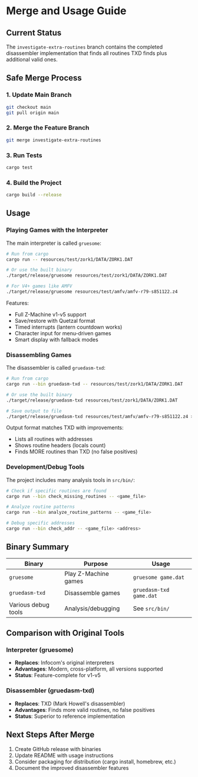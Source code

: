 # Merge and Usage Guide

## Current Status
The `investigate-extra-routines` branch contains the completed disassembler implementation that finds all routines TXD finds plus additional valid ones.

## Safe Merge Process

### 1. Update Main Branch
```bash
git checkout main
git pull origin main
```

### 2. Merge the Feature Branch
```bash
git merge investigate-extra-routines
```

### 3. Run Tests
```bash
cargo test
```

### 4. Build the Project
```bash
cargo build --release
```

## Usage

### Playing Games with the Interpreter

The main interpreter is called `gruesome`:

```bash
# Run from cargo
cargo run -- resources/test/zork1/DATA/ZORK1.DAT

# Or use the built binary
./target/release/gruesome resources/test/zork1/DATA/ZORK1.DAT

# For V4+ games like AMFV
./target/release/gruesome resources/test/amfv/amfv-r79-s851122.z4
```

Features:
- Full Z-Machine v1-v5 support
- Save/restore with Quetzal format
- Timed interrupts (lantern countdown works)
- Character input for menu-driven games
- Smart display with fallback modes

### Disassembling Games

The disassembler is called `gruedasm-txd`:

```bash
# Run from cargo
cargo run --bin gruedasm-txd -- resources/test/zork1/DATA/ZORK1.DAT

# Or use the built binary
./target/release/gruedasm-txd resources/test/zork1/DATA/ZORK1.DAT

# Save output to file
./target/release/gruedasm-txd resources/test/amfv/amfv-r79-s851122.z4 > amfv.disasm
```

Output format matches TXD with improvements:
- Lists all routines with addresses
- Shows routine headers (locals count)
- Finds MORE routines than TXD (no false positives)

### Development/Debug Tools

The project includes many analysis tools in `src/bin/`:

```bash
# Check if specific routines are found
cargo run --bin check_missing_routines -- <game_file>

# Analyze routine patterns
cargo run --bin analyze_routine_patterns -- <game_file>

# Debug specific addresses
cargo run --bin check_addr -- <game_file> <address>
```

## Binary Summary

| Binary | Purpose | Usage |
|--------|---------|-------|
| `gruesome` | Play Z-Machine games | `gruesome game.dat` |
| `gruedasm-txd` | Disassemble games | `gruedasm-txd game.dat` |
| Various debug tools | Analysis/debugging | See `src/bin/` |

## Comparison with Original Tools

### Interpreter (gruesome)
- **Replaces**: Infocom's original interpreters
- **Advantages**: Modern, cross-platform, all versions supported
- **Status**: Feature-complete for v1-v5

### Disassembler (gruedasm-txd)
- **Replaces**: TXD (Mark Howell's disassembler)
- **Advantages**: Finds more valid routines, no false positives
- **Status**: Superior to reference implementation

## Next Steps After Merge

1. Create GitHub release with binaries
2. Update README with usage instructions
3. Consider packaging for distribution (cargo install, homebrew, etc.)
4. Document the improved disassembler features